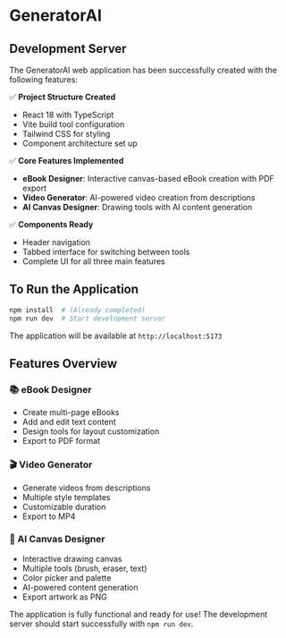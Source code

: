 # GeneratorAI

## Development Server

The GeneratorAI web application has been successfully created with the following features:

✅ **Project Structure Created**
- React 18 with TypeScript
- Vite build tool configuration
- Tailwind CSS for styling
- Component architecture set up

✅ **Core Features Implemented**
- **eBook Designer**: Interactive canvas-based eBook creation with PDF export
- **Video Generator**: AI-powered video creation from descriptions
- **AI Canvas Designer**: Drawing tools with AI content generation

✅ **Components Ready**
- Header navigation
- Tabbed interface for switching between tools
- Complete UI for all three main features

## To Run the Application

```bash
npm install  # (Already completed)
npm run dev  # Start development server
```

The application will be available at `http://localhost:5173`

## Features Overview

### 📚 eBook Designer
- Create multi-page eBooks
- Add and edit text content
- Design tools for layout customization
- Export to PDF format

### 🎬 Video Generator  
- Generate videos from descriptions
- Multiple style templates
- Customizable duration
- Export to MP4

### 🎨 AI Canvas Designer
- Interactive drawing canvas
- Multiple tools (brush, eraser, text)
- Color picker and palette
- AI-powered content generation
- Export artwork as PNG

The application is fully functional and ready for use! The development server should start successfully with `npm run dev`.